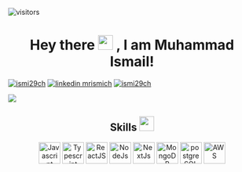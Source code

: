 
![visitors](https://komarev.com/ghpvc/?username=ismi29ch) 

<h1 align='center'>
   Hey there 
   <img src="https://raw.githubusercontent.com/MartinHeinz/MartinHeinz/master/wave.gif" width="30px">
   , I am Muhammad Ismail!
</h1>
   
<a href="#" target="_blank"><img src="https://img.shields.io/github/followers/ismi29ch?label=Follow&logo=github&style=for-the-badge" alt="ismi29ch" /></a> 
   [<img src="https://img.shields.io/twitter/url?color=blue&label=Linkedin&logo=linkedin&style=for-the-badge&url=https%3A%2F%2Fwww.linkedin.com%2Fin%2Fmrismich%2F" alt="linkedin mrismich" />](https://www.linkedin.com/in/mrismich/)
  [<img src="https://img.shields.io/twitter/url?label=Hackerrank&logo=Hackerrank&style=for-the-badge&url=https%3A%2F%2Fwww.hackerrank.com%2Fmrismich" alt="ismi29ch" />](https://www.hackerrank.com/mrismich) 
  
 [<img src="https://img.shields.io/twitter/url?color=blue&label=StackOverflow&logo=stackoverflow&style=for-the-badge&url=https%3A%2F%2Fstackoverflow.com%2Fusers%2F7717403%2Fismail-ch%3Ftab%3Dprofile"/>](https://stackoverflow.com/users/7717403/ismail-ch?tab=profile) 

<h2 align='center'> Skills <img src = "https://media2.giphy.com/media/QssGEmpkyEOhBCb7e1/giphy.gif?cid=ecf05e47a0n3gi1bfqntqmob8g9aid1oyj2wr3ds3mg700bl&rid=giphy.gif" width = 30px> </h2>
<p align = 'center'>
  <a href="#" style="text-decoration:none;">
     <img width ='44px' align='center' src ='https://raw.githubusercontent.com/rahulbanerjee26/githubAboutMeGenerator/main/icons/javascript.svg' title="Javascript">
     <img width ='44px' align='center' src ='https://raw.githubusercontent.com/rahulbanerjee26/githubAboutMeGenerator/main/icons/typescript.svg' title="Typescript">
     
   <img width ='44px' align='center' src ='https://raw.githubusercontent.com/rahulbanerjee26/githubAboutMeGenerator/main/icons/reactjs.svg' title="ReactJS">
   <img width ='44px' align='center' src ='https://raw.githubusercontent.com/rahulbanerjee26/githubAboutMeGenerator/main/icons/nodejs.svg' title="NodeJs">
   <img width ='44px' align='center' src ='https://mikevpeeren.nl/_next/image?url=%2F_next%2Fstatic%2Fmedia%2Fnext_logo.79d7b4bd.png&w=128&q=75' title="NextJs">
     
   <img width ='44px' align='center' src ='https://raw.githubusercontent.com/rahulbanerjee26/githubAboutMeGenerator/main/icons/mongodb.svg' title="MongoDB">
   <img width ='44px' align='center' src ='https://raw.githubusercontent.com/rahulbanerjee26/githubAboutMeGenerator/main/icons/postgresql.svg' title="postgreSQL">
     
   <img width ='44px' align='center' src ='https://raw.githubusercontent.com/rahulbanerjee26/githubAboutMeGenerator/main/icons/aws.svg' title="AWS">
  </a>
</p>

